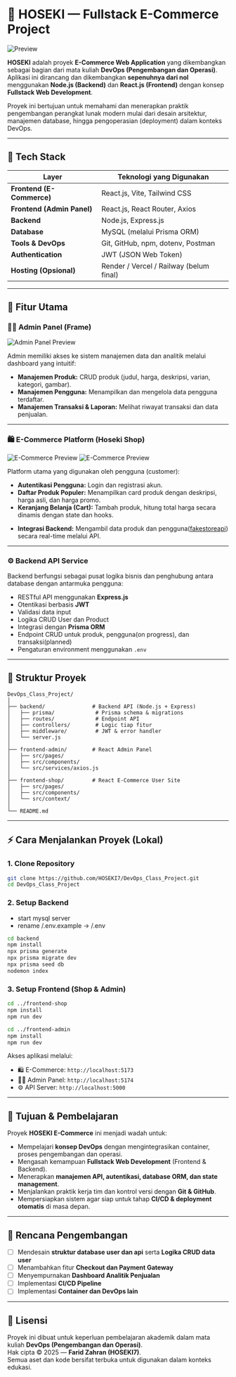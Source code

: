 # 🛒 HOSEKI — Fullstack E-Commerce Project

![Preview](./assets/Homepage.png)

**HOSEKI** adalah proyek **E-Commerce Web Application** yang dikembangkan sebagai bagian dari mata kuliah **DevOps (Pengembangan dan Operasi)**.  
Aplikasi ini dirancang dan dikembangkan **sepenuhnya dari nol** menggunakan **Node.js (Backend)** dan **React.js (Frontend)** dengan konsep **Fullstack Web Development**.

Proyek ini bertujuan untuk memahami dan menerapkan praktik pengembangan perangkat lunak modern mulai dari desain arsitektur, manajemen database, hingga pengoperasian (deployment) dalam konteks DevOps.

---

## 🚀 Tech Stack

| Layer                      | Teknologi yang Digunakan                |
| -------------------------- | --------------------------------------- |
| **Frontend (E-Commerce)**  | React.js, Vite, Tailwind CSS            |
| **Frontend (Admin Panel)** | React.js, React Router, Axios           |
| **Backend**                | Node.js, Express.js                     |
| **Database**               | MySQL (melalui Prisma ORM)              |
| **Tools & DevOps**         | Git, GitHub, npm, dotenv, Postman       |
| **Authentication**         | JWT (JSON Web Token)                    |
| **Hosting (Opsional)**     | Render / Vercel / Railway (belum final) |

---

## 🧩 Fitur Utama

### 🧑‍💻 **Admin Panel (Frame)**

![Admin Panel Preview](./assets/Admin.png)

Admin memiliki akses ke sistem manajemen data dan analitik melalui dashboard yang intuitif:

- **Manajemen Produk:** CRUD produk (judul, harga, deskripsi, varian, kategori, gambar).
- **Manajemen Pengguna:** Menampilkan dan mengelola data pengguna terdaftar.
- **Manajemen Transaksi & Laporan:** Melihat riwayat transaksi dan data penjualan.
<!-- - **Dark/Light Mode:** Tampilan fleksibel dan modern. -->

---

### 🛍️ **E-Commerce Platform (Hoseki Shop)**

![E-Commerce Preview](./assets/Login.png)
![E-Commerce Preview](./assets/Products.png)

Platform utama yang digunakan oleh pengguna (customer):

- **Autentikasi Pengguna:** Login dan registrasi akun.
- **Daftar Produk Populer:** Menampilkan card produk dengan deskripsi, harga asli, dan harga promo.
- **Keranjang Belanja (Cart):** Tambah produk, hitung total harga secara dinamis dengan state dan hooks.
<!-- - **Antarmuka Responsif:** Desain bersih dan mudah digunakan di desktop maupun mobile. -->
- **Integrasi Backend:** Mengambil data produk dan pengguna([fakestoreapi](https://fakestoreapi.com/users)) secara real-time melalui API.

---

### ⚙️ **Backend API Service**

Backend berfungsi sebagai pusat logika bisnis dan penghubung antara database dengan antarmuka pengguna:

- RESTful API menggunakan **Express.js**
- Otentikasi berbasis **JWT**
- Validasi data input
- Logika CRUD User dan Product
- Integrasi dengan **Prisma ORM**
- Endpoint CRUD untuk produk, pengguna(on progress), dan transaksi(planned)
- Pengaturan environment menggunakan `.env`

---

## 📂 Struktur Proyek

```
DevOps_Class_Project/
│
├── backend/               # Backend API (Node.js + Express)
│   ├── prisma/             # Prisma schema & migrations
│   ├── routes/             # Endpoint API
│   ├── controllers/        # Logic tiap fitur
│   ├── middleware/         # JWT & error handler
│   └── server.js
│
├── frontend-admin/        # React Admin Panel
│   ├── src/pages/
│   ├── src/components/
│   └── src/services/axios.js
│
├── frontend-shop/         # React E-Commerce User Site
│   ├── src/pages/
│   ├── src/components/
│   └── src/context/
│
└── README.md
```

---

## ⚡ Cara Menjalankan Proyek (Lokal)

### 1. Clone Repository

```bash
git clone https://github.com/HOSEKI7/DevOps_Class_Project.git
cd DevOps_Class_Project
```

### 2. Setup Backend

- start mysql server
- rename /.env.example -> /.env

```bash
cd backend
npm install
npx prisma generate
npx prisma migrate dev
npx prisma seed db
nodemon index
```

### 3. Setup Frontend (Shop & Admin)

```bash
cd ../frontend-shop
npm install
npm run dev

cd ../frontend-admin
npm install
npm run dev
```

Akses aplikasi melalui:

- 🛍️ E-Commerce: `http://localhost:5173`
- 🧑‍💻 Admin Panel: `http://localhost:5174`
- ⚙️ API Server: `http://localhost:5000`

---

## 🧠 Tujuan & Pembelajaran

Proyek **HOSEKI E-Commerce** ini menjadi wadah untuk:

- Mempelajari **konsep DevOps** dengan mengintegrasikan container, proses pengembangan dan operasi.
- Mengasah kemampuan **Fullstack Web Development** (Frontend & Backend).
- Menerapkan **manajemen API, autentikasi, database ORM, dan state management**.
- Menjalankan praktik kerja tim dan kontrol versi dengan **Git & GitHub**.
- Mempersiapkan sistem agar siap untuk tahap **CI/CD & deployment otomatis** di masa depan.

---

## 🔮 Rencana Pengembangan

- [ ] Mendesain **struktur database user dan api** serta **Logika CRUD data user**
- [ ] Menambahkan fitur **Checkout dan Payment Gateway**
- [ ] Menyempurnakan **Dashboard Analitik Penjualan**
- [ ] Implementasi **CI/CD Pipeline**
- [ ] Implementasi **Container dan DevOps lain**
  <!-- - [ ] Deployment di platform cloud (Render/Vercel/Railway) -->
  <!-- - [ ] Penambahan **Testing (Jest / Vitest)** -->

<!-- ---

## 📸 Preview Screenshots

| Login Page                   | Shop Page                  | Admin Panel                  |
| ---------------------------- | -------------------------- | ---------------------------- |
| ![Login](./assets/login.png) | ![Shop](./assets/shop.png) | ![Admin](./assets/admin.png) | -->

---

## 🧾 Lisensi

Proyek ini dibuat untuk keperluan pembelajaran akademik dalam mata kuliah **DevOps (Pengembangan dan Operasi)**.  
Hak cipta © 2025 — **Farid Zahran (HOSEKI7)**.  
Semua aset dan kode bersifat terbuka untuk digunakan dalam konteks edukasi.
